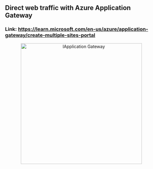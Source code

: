 ## Direct web traffic with Azure Application Gateway

### Link: https://learn.microsoft.com/en-us/azure/application-gateway/create-multiple-sites-portal

<p align="center">
  <img src="https://learn.microsoft.com/en-us/azure/application-gateway/media/create-multiple-sites-portal/scenario.png#lightbox" alt="IApplication Gateway" width="400">
</p>